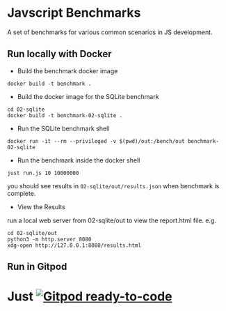 # Javscript Benchmarks

A set of benchmarks for various common scenarios in JS development.

## Run locally with Docker

- Build the benchmark docker image

```
docker build -t benchmark .
```

- Build the docker image for the SQLite benchmark
```
cd 02-sqlite
docker build -t benchmark-02-sqlite .
```

- Run the SQLite benchmark shell
```
docker run -it --rm --privileged -v $(pwd)/out:/bench/out benchmark-02-sqlite
```

- Run the benchmark inside the docker shell
```
just run.js 10 10000000
```
you should see results in `02-sqlite/out/results.json` when benchmark is complete. 

- View the Results

run a local web server from 02-sqlite/out to view the report.html file. e.g.

```
cd 02-sqlite/out
python3 -m http.server 8080
xdg-open http://127.0.0.1:8080/results.html
```

## Run in Gitpod

# Just [![Gitpod ready-to-code](https://img.shields.io/badge/Gitpod-ready--to--code-908a85?logo=gitpod)](https://gitpod.io/#https://github.com/just-js/benchmark)
